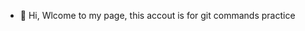 - 👋 Hi, Wlcome to my page, this accout is for git commands practice
<!---
jonathancode1128/jonathancode1128 is a ✨ special ✨ repository because its `README.md` (this file) appears on your GitHub profile.
You can click the Preview link to take a look at your changes.
--->
